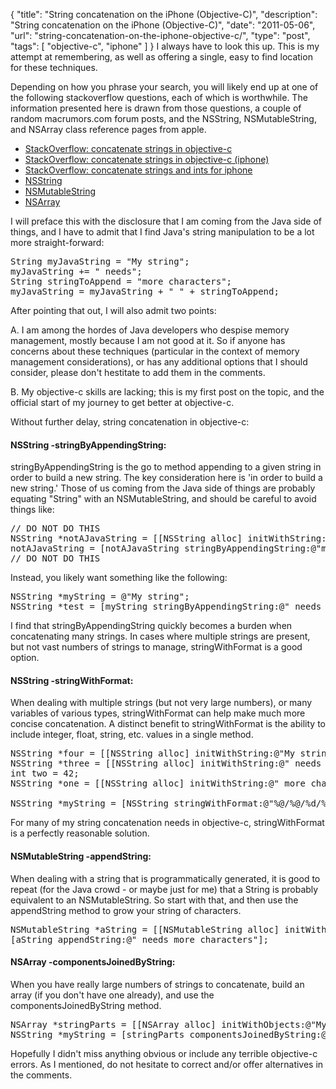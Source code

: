 {
  "title": "String concatenation on the iPhone (Objective-C)",
  "description": "String concatenation on the iPhone (Objective-C)",
  "date": "2011-05-06",
  "url": "string-concatenation-on-the-iphone-objective-c/",
  "type": "post",
  "tags": [
    "objective-c",
    "iphone"
  ]
}
I always have to look this up. This is my attempt at remembering, as well as offering a single, easy to find location for these techniques.

Depending on how you phrase your search, you will likely end up at one of the following stackoverflow questions, each of which is worthwhile.  The information presented here is drawn from those questions, a couple of random macrumors.com forum posts, and the NSString, NSMutableString, and NSArray class reference pages from apple.

*   [StackOverflow: concatenate strings in objective-c](http://stackoverflow.com/questions/510269/how-do-i-concatenate-strings-in-objective-c)
*   [StackOverflow: concatenate strings in objective-c (iphone)](http://stackoverflow.com/questions/1158860/how-to-concatenate-string-in-objective-c-iphone)
*   [StackOverflow: concatenate strings and ints for iphone](http://stackoverflow.com/questions/703669/easiest-way-to-concatenate-strings-and-ints-for-iphone)
*   [NSString](http://developer.apple.com/library/mac/#documentation/Cocoa/Reference/Foundation/Classes/NSString_Class/Reference/NSString.html)
*   [NSMutableString](http://developer.apple.com/library/mac/#documentation/Cocoa/Reference/Foundation/Classes/NSMutableString_Class/Reference/Reference.html)
*   [NSArray](http://developer.apple.com/library/mac/#documentation/Cocoa/Reference/Foundation/Classes/NSArray_Class/NSArray.html)

I will preface this with the disclosure that I am coming from the Java side of things, and I have to admit that I find Java's string manipulation to be a lot more straight-forward:

<pre>
String myJavaString = "My string";
myJavaString += " needs";
String stringToAppend = "more characters";
myJavaString = myJavaString + " " + stringToAppend;
</pre>

After pointing that out, I will also admit two points:

A.  I am among the hordes of Java developers who despise memory management, mostly because I am not good at it.  So if anyone has concerns about these techniques (particular in the context of memory management considerations), or has any additional options that I should consider, please don't hestitate to add them in the comments.

B.  My objective-c skills are lacking; this is my first post on the topic, and the official start of my journey to get better at objective-c.  

Without further delay, string concatenation in objective-c:

#### NSString -stringByAppendingString:

stringByAppendingString is the go to method appending to a given string in order to build a new string.  The key consideration here is 'in order to build a new string.'  Those of us coming from the Java side of things are probably equating "String" with an NSMutableString, and should be careful to avoid things like:

<pre>
// DO NOT DO THIS
NSString *notAJavaString = [[NSString alloc] initWithString:@"Of course I can "];
notAJavaString = [notAJavaString stringByAppendingString:@"modify my NSString ";
// DO NOT DO THIS
</pre>

Instead, you likely want something like the following:
<pre>
NSString *myString = @"My string";
NSString *test = [myString stringByAppendingString:@" needs more characters"];
</pre>

I find that stringByAppendingString quickly becomes a burden when concatenating many strings.  In cases where multiple strings are present, but not vast numbers of strings to manage, stringWithFormat is a good option. 

#### NSString -stringWithFormat:

When dealing with multiple strings (but not very large numbers), or many variables of various types, stringWithFormat can help make much more concise concatenation.  A distinct benefit to stringWithFormat is the ability to include integer, float, string, etc. values in a single method.

<pre>
NSString *four = [[NSString alloc] initWithString:@"My string"];
NSString *three = [[NSString alloc] initWithString:@" needs "];
int two = 42;
NSString *one = [[NSString alloc] initWithString:@" more characters"];

NSString *myString = [NSString stringWithFormat:@"%@/%@/%d/%@", three, two, one];
</pre>

For many of my string concatenation needs in objective-c, stringWithFormat is a perfectly reasonable solution.

#### NSMutableString -appendString:

When dealing with a string that is programmatically generated, it is good to repeat (for the Java crowd - or maybe just for me) that a String is probably equivalent to an NSMutableString.  So start with that, and then use the appendString method to grow your string of characters.

<pre>
NSMutableString *aString = [[NSMutableString alloc] initWithString:@"My string"];
[aString appendString:@" needs more characters"];
</pre>

#### NSArray -componentsJoinedByString:

When you have really large numbers of strings to concatenate, build an array (if you don't have one already), and use the componentsJoinedByString method.

<pre>
NSArray *stringParts = [[NSArray alloc] initWithObjects:@"My string", @"needs", @"more characters", nil];
NSString *myString = [stringParts componentsJoinedByString:@" "];
</pre>

Hopefully I didn't miss anything obvious or include any terrible objective-c errors.  As I mentioned, do not hesitate to correct and/or offer alternatives in the comments.
